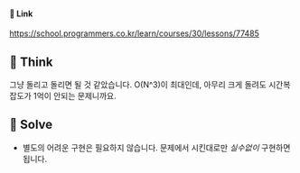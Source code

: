 #### 🔗 Link
https://school.programmers.co.kr/learn/courses/30/lessons/77485

## 🤔 Think

그냥 돌리고 돌리면 될 것 같았습니다. O(N^3)이 최대인데, 아무리 크게 돌려도 시간복잡도가 1억이 안되는 문제니까요.

## 🔎 Solve

- 별도의 어려운 구현은 필요하지 않습니다. 문제에서 시킨대로만 *실수없이* 구현하면 됩니다.

